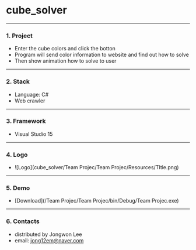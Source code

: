 # cube_solver
---------------------------

### 1. Project
- Enter the cube colors and click the botton
- Program will send color information to website and find out how to solve
- Then show animation how to solve to user

---------------------------
### 2. Stack
- Language: C#
- Web crawler

---------------------------
### 3. Framework
- Visual Studio 15

---
### 4. Logo
- ![Logo](cube_solver/Team Projec/Team Projec/Resources/TItle.png)

---------------------------
### 5. Demo
- [Download](/Team Projec/Team Projec/bin/Debug/Team Projec.exe)

---------------------------
### 6. Contacts
- distributed by Jongwon Lee  
- email: jong12em@naver.com
